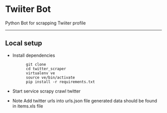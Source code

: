 
# Twiiter Bot

Python Bot for scrapping Twiiter profile

************

## Local setup

* Install dependencies

            git clone 
            cd twitter_scraper
            virtualenv ve
            source ve/bin/activate
            pip install -r requirements.txt


* Start service
            scrapy crawl twitter


* Note
			Add twitter urls into urls.json file
			generated data should be found in items.xls file
